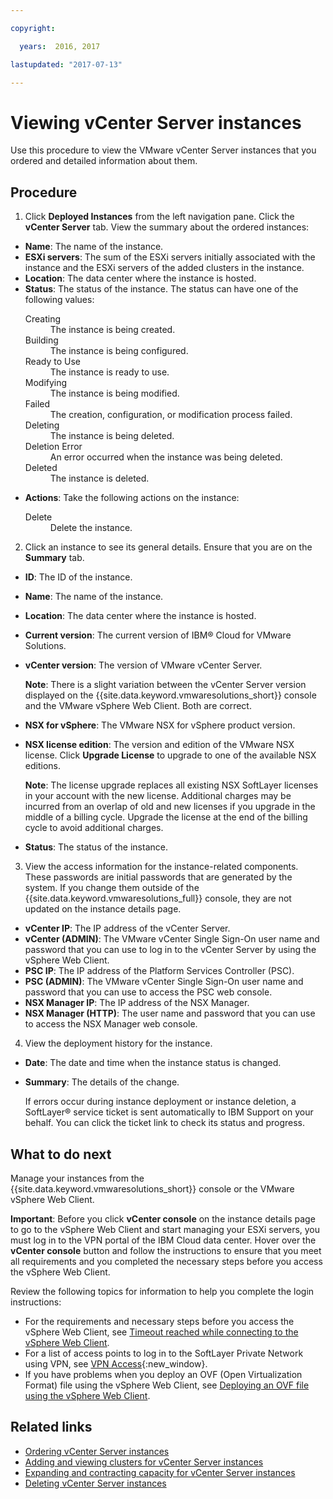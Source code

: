 ```yaml
---

copyright:

  years:  2016, 2017

lastupdated: "2017-07-13"

---
```


# Viewing vCenter Server instances

Use this procedure to view the VMware vCenter Server instances that you ordered and detailed information about them.

## Procedure

1. Click **Deployed Instances** from the left navigation pane. Click the **vCenter Server** tab. View the summary about the ordered
instances:

  * **Name**: The name of the instance.
  * **ESXi servers**: The sum of the ESXi servers initially associated with the instance and the ESXi servers of the added clusters in the instance.
  * **Location**: The data center where the instance is hosted.
  * **Status**: The status of the instance. The status can have one of the following values:
     <dl class="dl">
     <dt class="dt dlterm">Creating</dt>
     <dd class="dd">The instance is being created.</dd>
     <dt class="dt dlterm">Building</dt>
     <dd class="dd">The instance is being configured.</dd>
     <dt class="dt dlterm">Ready to Use</dt>
     <dd class="dd">The instance is ready to use.</dd>
     <dt class="dt dlterm">Modifying </dt>
     <dd class="dd">The instance is being modified.</dd>
     <dt class="dt dlterm">Failed</dt>
     <dd class="dd">The creation, configuration, or modification process failed.</dd>
     <dt class="dt dlterm">Deleting</dt>
     <dd class="dd">The instance is being deleted.</dd>
     <dt class="dt dlterm">Deletion Error</dt>
     <dd class="dd">An error occurred when the instance was being deleted.</dd>
     <dt class="dt dlterm">Deleted</dt>
     <dd class="dd">The instance is deleted.</dd>
     </dl>
  * **Actions**: Take the following actions on the instance:
    <dl class="dl">
    <dt class="dt dlterm">Delete</dt>
    <dd class="dd">Delete the instance.</dd>
    </dl>

2. Click an instance to see its general details. Ensure that you are on the **Summary** tab.

  * **ID**: The ID of the instance.
  * **Name**: The name of the instance.
  * **Location**: The data center where the instance is hosted.
  * **Current version**: The current version of IBM® Cloud for VMware Solutions.
  * **vCenter version**: The version of VMware vCenter Server.

    **Note**: There is a slight variation between the vCenter Server version displayed on the {{site.data.keyword.vmwaresolutions_short}} console and the VMware vSphere Web Client. Both are correct.

  * **NSX for vSphere**: The VMware NSX for vSphere product version.
  * **NSX license edition**: The version and edition of the VMware NSX license. Click **Upgrade License** to upgrade to one of the available NSX editions.

    **Note**: The license upgrade replaces all existing NSX SoftLayer licenses in your account with the new license. Additional charges may be incurred from an overlap of old and new licenses if you upgrade in the middle of a billing cycle. Upgrade the license at the end of the billing cycle to avoid additional charges.

  * **Status**: The status of the instance.

3. View the access information for the instance-related components. These passwords are initial passwords that are generated by the system. If you change them outside of the {{site.data.keyword.vmwaresolutions_full}} console, they are not updated on the instance details page.

  * **vCenter IP**: The IP address of the vCenter Server.
  * **vCenter (ADMIN)**: The VMware vCenter Single Sign-On user name and password that you can use to log in to the vCenter Server by using
  the vSphere Web Client.
  * **PSC IP**: The IP address of the Platform Services Controller (PSC).
  * **PSC (ADMIN)**: The VMware vCenter Single Sign-On user name and password that you can use to access the PSC web console.
  * **NSX Manager IP**: The IP address of the NSX Manager.
  * **NSX Manager (HTTP)**: The user name and password that you can use to access the NSX Manager web console.

4. View the deployment history for the instance.

  * **Date**: The date and time when the instance status is changed.
  * **Summary**: The details of the change.

    If errors occur during instance deployment or instance deletion, a SoftLayer® service ticket is sent automatically to IBM Support on
    your behalf. You can click the ticket link to check its status and progress.

## What to do next

Manage your instances from the {{site.data.keyword.vmwaresolutions_short}} console or the VMware vSphere Web Client.

**Important**: Before you click **vCenter console** on the instance details page to go to the vSphere Web Client and start managing
your ESXi servers, you must log in to the VPN portal of the IBM Cloud data center. Hover over the **vCenter console** button and
follow the instructions to ensure that you meet all requirements and you completed the necessary steps before you access the vSphere
Web Client.

Review the following topics for information to help you complete the login instructions:

*  For the requirements and necessary steps before you access the vSphere Web Client, see [Timeout reached while connecting to
   the vSphere Web Client](../vmonic/trbl_timeout_vc_console.html).
*  For a list of access points to log in to the SoftLayer Private Network using VPN, see [VPN Access](http://www.softlayer.com/vpn-access){:new_window}.
*  If you have problems when you deploy an OVF (Open Virtualization Format) file using the vSphere Web Client, see [Deploying an OVF file using the vSphere Web Client](../vmonic/trbl_deploy_ovf.html).

## Related links

* [Ordering vCenter Server instances](vc_orderinginstance.html)
* [Adding and viewing clusters for vCenter Server instances](vc_addingviewingclusters.html)
* [Expanding and contracting capacity for vCenter Server instances](vc_addingremovingservers.html)
* [Deleting vCenter Server instances](vc_deletinginstance.html)

